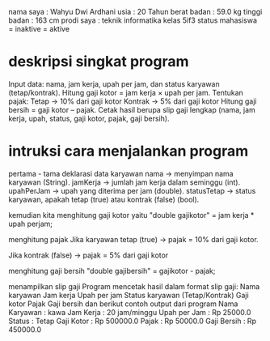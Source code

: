 nama saya : Wahyu Dwi Ardhani
usia : 20 Tahun
berat badan : 59.0 kg
tinggi badan : 163 cm
prodi saya : teknik informatika
kelas 5if3
status mahasiswa = inaktive = aktive

# deskripsi singkat program
Input data: nama, jam kerja, upah per jam, dan status karyawan (tetap/kontrak).
Hitung gaji kotor = jam kerja × upah per jam.
Tentukan pajak:
Tetap → 10% dari gaji kotor
Kontrak → 5% dari gaji kotor
Hitung gaji bersih = gaji kotor – pajak.
Cetak hasil berupa slip gaji lengkap (nama, jam kerja, upah, status, gaji kotor, pajak, gaji bersih).

# intruksi cara menjalankan program
pertama - tama deklarasi data karyawan
nama → menyimpan nama karyawan (String).
jamKerja → jumlah jam kerja dalam seminggu (int).
upahPerJam → upah yang diterima per jam (double).
statusTetap → status karyawan, apakah tetap (true) atau kontrak (false) (bool).

kemudian kita menghitung gaji kotor yaitu "double gajikotor" = jam kerja * upah perjam;

menghitung pajak
Jika karyawan tetap (true) → pajak = 10% dari gaji kotor.

Jika kontrak (false) → pajak = 5% dari gaji kotor

menghitung gaji bersih "double gajibersih" = gajikotor - pajak;

menampilkan slip gaji
Program mencetak hasil dalam format slip gaji:
Nama karyawan
Jam kerja
Upah per jam
Status karyawan (Tetap/Kontrak)
Gaji kotor
Pajak
Gaji bersih 
dan berikut contoh output dari program
Nama Karyawan : kawa
Jam Kerja     : 20 jam/minggu
Upah per Jam  : Rp 25000.0
Status        : Tetap
Gaji Kotor    : Rp 500000.0
Pajak         : Rp 50000.0
Gaji Bersih   : Rp 450000.0
# 